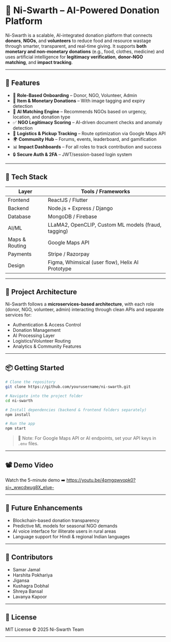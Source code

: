 # 🧡 Ni-Swarth – AI-Powered Donation Platform

Ni-Swarth is a scalable, AI-integrated donation platform that connects **donors**, **NGOs**, and **volunteers** to reduce food and resource wastage through smarter, transparent, and real-time giving. It supports **both monetary and non-monetary donations** (e.g., food, clothes, medicine) and uses artificial intelligence for **legitimacy verification**, **donor-NGO matching**, and **impact tracking**.

---

## 🚀 Features

- 🔐 **Role-Based Onboarding** – Donor, NGO, Volunteer, Admin
- 🎁 **Item & Monetary Donations** – With image tagging and expiry detection
- 🧠 **AI Matching Engine** – Recommends NGOs based on urgency, location, and donation type
- ✅ **NGO Legitimacy Scoring** – AI-driven document checks and anomaly detection
- 🚚 **Logistics & Pickup Tracking** – Route optimization via Google Maps API
- 🌍 **Community Hub** – Forums, events, leaderboard, and gamification
- 📊 **Impact Dashboards** – For all roles to track contribution and success
- 🔒 **Secure Auth & 2FA** – JWT/session-based login system

---

## 🧱 Tech Stack

| Layer          | Tools / Frameworks                          |
|----------------|---------------------------------------------|
| Frontend       | ReactJS / Flutter                           |
| Backend        | Node.js + Express / Django                  |
| Database       | MongoDB / Firebase                          |
| AI/ML          | LLaMA2, OpenCLIP, Custom ML models (fraud, tagging) |
| Maps & Routing | Google Maps API                             |
| Payments       | Stripe / Razorpay                           |
| Design         | Figma, Whimsical (user flow), Helix AI Prototype |

---

## 🔄 Project Architecture

Ni-Swarth follows a **microservices-based architecture**, with each role (donor, NGO, volunteer, admin) interacting through clean APIs and separate services for:

- Authentication & Access Control  
- Donation Management  
- AI Processing Layer  
- Logistics/Volunteer Routing  
- Analytics & Community Features  

---

## 📦 Getting Started

```bash
# Clone the repository
git clone https://github.com/yourusername/ni-swarth.git

# Navigate into the project folder
cd ni-swarth

# Install dependencies (backend & frontend folders separately)
npm install

# Run the app
npm start
```

> 📝 Note: For Google Maps API or AI endpoints, set your API keys in `.env` files.

---

## 📽 Demo Video  
Watch the 5-minute demo ➡️ https://youtu.be/4pmgqwvopk0?si=_wwcdwug8X_eIue-

---

## 📌 Future Enhancements
- Blockchain-based donation transparency  
- Predictive ML models for seasonal NGO demands  
- AI voice interface for illiterate users in rural areas  
- Language support for Hindi & regional Indian languages  

---

## 🤝 Contributors  
- Samar Jamal 
- Harshita Pokhariya  
- Jigansa
- Kushagra Dobhal
- Shreya Bansal
- Lavanya Kapoor 

---

## 📄 License  
MIT License © 2025 Ni-Swarth Team

---
